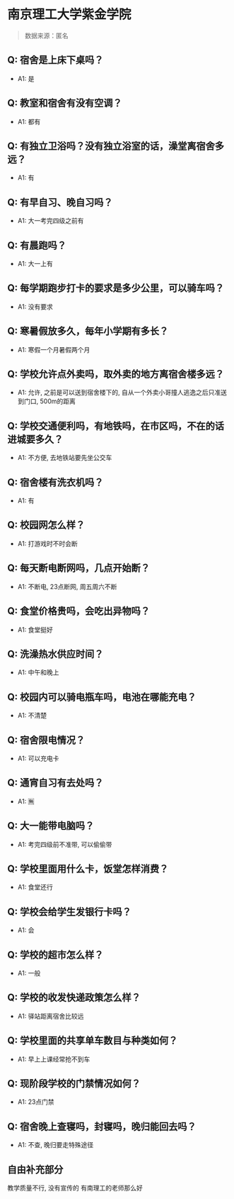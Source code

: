 # 南京理工大学紫金学院

> 数据来源：匿名

## Q: 宿舍是上床下桌吗？

- A1: 是

## Q: 教室和宿舍有没有空调？

- A1: 都有

## Q: 有独立卫浴吗？没有独立浴室的话，澡堂离宿舍多远？

- A1: 有

## Q: 有早自习、晚自习吗？

- A1: 大一考完四级之前有

## Q: 有晨跑吗？

- A1: 大一上有

## Q: 每学期跑步打卡的要求是多少公里，可以骑车吗？

- A1: 没有要求

## Q: 寒暑假放多久，每年小学期有多长？

- A1: 寒假一个月暑假两个月

## Q: 学校允许点外卖吗，取外卖的地方离宿舍楼多远？

- A1: 允许, 之前是可以送到宿舍楼下的, 自从一个外卖小哥撞人逃逸之后只准送到门口, 500m的距离

## Q: 学校交通便利吗，有地铁吗，在市区吗，不在的话进城要多久？

- A1: 不方便, 去地铁站要先坐公交车

## Q: 宿舍楼有洗衣机吗？

- A1: 有

## Q: 校园网怎么样？

- A1: 打游戏时不时会断

## Q: 每天断电断网吗，几点开始断？

- A1: 不断电, 23点断网, 周五周六不断

## Q: 食堂价格贵吗，会吃出异物吗？

- A1: 食堂挺好

## Q: 洗澡热水供应时间？

- A1: 中午和晚上

## Q: 校园内可以骑电瓶车吗，电池在哪能充电？

- A1: 不清楚

## Q: 宿舍限电情况？

- A1: 可以充电卡

## Q: 通宵自习有去处吗？

- A1: 🈚

## Q: 大一能带电脑吗？

- A1: 考完四级前不准带, 可以偷偷带

## Q: 学校里面用什么卡，饭堂怎样消费？

- A1: 食堂还行

## Q: 学校会给学生发银行卡吗？

- A1: 会

## Q: 学校的超市怎么样？

- A1: 一般

## Q: 学校的收发快递政策怎么样？

- A1: 驿站距离宿舍比较远

## Q: 学校里面的共享单车数目与种类如何？

- A1: 早上上课经常抢不到车

## Q: 现阶段学校的门禁情况如何？

- A1: 23点门禁

## Q: 宿舍晚上查寝吗，封寝吗，晚归能回去吗？

- A1: 不查, 晚归要走特殊途径

## 自由补充部分

教学质量不行, 没有宣传的 有南理工的老师那么好